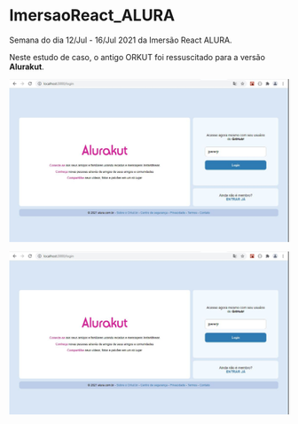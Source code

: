 # ImersaoReact_ALURA

  

Semana do dia 12/Jul - 16/Jul 2021 da Imersão React ALURA.
  

Neste estudo de caso, o antigo ORKUT foi ressuscitado para a versão **Alurakut**.

![Página inicial de login.](./screenshots/Login.jpg)


![Página Home.](./screenshots/Login.jpg)
